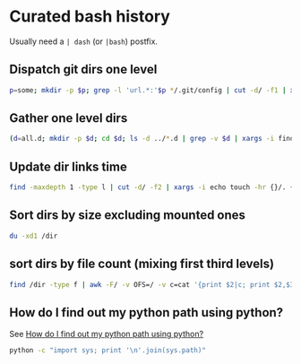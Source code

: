# Curated bash history

Usually need a `| dash` (or `|bash`) postfix.

## Dispatch git dirs one level

```bash
p=some; mkdir -p $p; grep -l 'url.*:'$p */.git/config | cut -d/ -f1 | xargs echo mv -t $p.d/
```

## Gather one level dirs

```bash
(d=all.d; mkdir -p $d; cd $d; ls -d ../*.d | grep -v $d | xargs -i find {} -type d -mindepth 1 -maxdepth 1 | xargs -i echo ln -s {})
```

## Update dir links time

```bash
find -maxdepth 1 -type l | cut -d/ -f2 | xargs -i echo touch -hr {}/. {}
```

## Sort dirs by size excluding mounted ones

```bash
du -xd1 /dir
```

## sort dirs by file count (mixing first third levels)

```bash
find /dir -type f | awk -F/ -v OFS=/ -v c=cat '{print $2|c; print $2,$3|c; print $2,$3,$4|c}' | sort | uniq -c | sort -nr | awk '$1>1'
```

## How do I find out my python path using python?

[How do I find out my python path using python?]:
	http://stackoverflow.com/questions/1489599/how-do-i-find-out-my-python-path-using-python "stackoverflow"

See [How do I find out my python path using python?][]

```bash
python -c "import sys; print '\n'.join(sys.path)"
```
